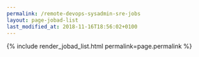 ```yaml
---
permalink: /remote-devops-sysadmin-sre-jobs
layout: page-jobad-list
last_modified_at: 2018-11-16T18:56:02+0100
---
```

{% include render_jobad_list.html permalink=page.permalink %}

